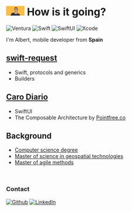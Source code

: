 <h1>
<img src="images/portrait.png" width="50" /> How is it going?
</h1>

<p> 
  <img alt="Ventura" src="https://img.shields.io/badge/macos-sequoia-purple.svg" /> 
  <img alt="Swift" src="https://img.shields.io/badge/swift-6.0-orange.svg" /> 
  <img alt="SwiftUI" src="https://img.shields.io/badge/swiftui-6-darkblue" />
  <img alt="Xcode" src="https://img.shields.io/badge/xcode-16-blue" />
</p>

<p>I'm Albert, mobile developer from <b>Spain</b>

<h2><a href="https://github.com/agescura/swift-request">swift-request</a></h2>

<ul>
<li>Swift, protocols and generics</li>
<li>Builders</li>
</ul>

<h2><a href="https://apps.apple.com/us/app/id1587496005">Caro Diario</a></h2>

<ul>
<li>SwiftUI</li>
<li>The Composable Architecture by <a href="https://www.pointfree.co">Pointfree.co</a></li>
</ul>


<h2>Background</h2>

<ul>
<li><a href="https://www.uji.es/estudis/base/2022/graus/informatica/">Computer science degree</a></li>
<li><a href="https://mastergeotech.info/">Master of science in geospatial technologies</a></li>
<li><a href="https://www.salleurl.edu/es/estudios/master-en-metodos-agiles">Master of agile methods</a></li>
</ul>

 <h3>
Contact
</h3>
<p>
<a href="https://github.com/agescura" target="_blank"><img alt="Github" src="https://img.shields.io/badge/GitHub-%2312100E.svg?&style=for-the-badge&logo=Github&logoColor=white" /></a> <a href="https://www.linkedin.com/in/agescura" target="_blank"><img alt="LinkedIn" src="https://img.shields.io/badge/linkedin-%230077B5.svg?&style=for-the-badge&logo=linkedin&logoColor=white" /></a> 
</p>
